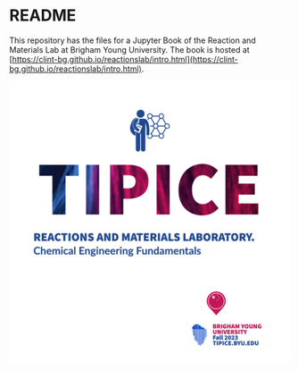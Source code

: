 # README
This repository has the files for a Jupyter Book of the Reaction and Materials Lab at Brigham Young University. The book is hosted at [https://clint-bg.github.io/reactionslab/intro.html](https://clint-bg.github.io/reactionslab/intro.html).

![class logo](./logo.png)